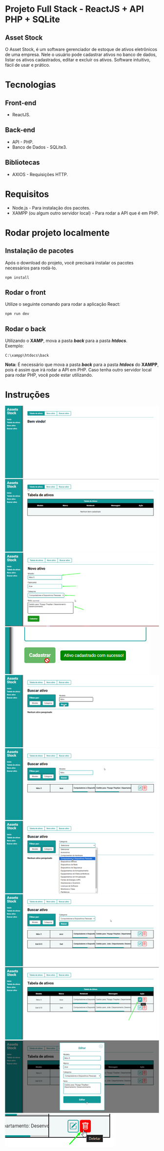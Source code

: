 # Projeto Full Stack - ReactJS + API PHP + SQLite

## Asset Stock

O Asset Stock, é um software gerenciador de estoque de ativos eletrônicos de uma empresa.
Nele o usuário pode cadastrar ativos no banco de dados, listar os ativos cadastrados, editar e excluir os ativos.
Software intuitivo, fácil de usar e prático.

# Tecnologias

## Front-end

- ReactJS.

## Back-end

- API - PHP.
- Banco de Dados - SQLite3.

## Bibliotecas

- AXIOS - Requisições HTTP.

# Requisitos

- Node.js - Para instalação dos pacotes.
- XAMPP (ou algum outro servidor local) - Para rodar a API que é em PHP.

# Rodar projeto localmente

## Instalação de pacotes

Após o download do projeto, você precisará instalar os pacotes necessários para rodá-lo.<br>

```
npm install
```

## Rodar o front

Utilize o seguinte comando para rodar a aplicação React:<br>

```
npm run dev
```

## Rodar o back

Utilizando o **XAMP**, mova a pasta **_back_** para a pasta **_htdocs_**.<br>
Exemplo:

```
C:\xampp\htdocs\back
```

**Nota:** É necessário que mova a pasta **_back_** para a pasta **_htdocs_** do **XAMPP**, pois é assim que irá rodar a API em PHP. Caso tenha outro servidor local para rodar PHP, você pode estar utilizando.

# Instruções

![](./imgs/img.png)
![](./imgs/empty-table.png)
![](./imgs/fields.png)
![](./imgs/registered.png)
![](./imgs/search-model.png)
![](./imgs/model-searched.png)
![](./imgs/category-search.png)
![](./imgs/category-searched.png)
![](./imgs/open-edit.png)
![](./imgs/edit-modal.png)
![](./imgs/delete.png)
